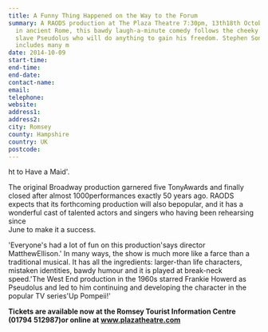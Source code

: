 ```yaml
---
title: A Funny Thing Happened on the Way to the Forum
summary: A RAODS production at The Plaza Theatre 7:30pm, 13th18th October, 2014 Set
  in ancient Rome, this bawdy laugh-a-minute comedy follows the cheeky but lovable
  slave Pseudolus who will do anything to gain his freedom. Stephen Sondheim's score
  includes many m
date: 2014-10-09
start-time: 
end-time: 
end-date: 
contact-name: 
email: 
telephone: 
website: 
address1: 
address2: 
city: Romsey
county: Hampshire
country: UK
postcode: 
---
```

ht to Have a Maid'.

The original Broadway production garnered five TonyAwards and finally closed after almost 1000performances exactly 50 years ago. RAODS expects that its forthcoming production will also bepopular, and it has a wonderful cast of talented actors and singers who having been rehearsing since  
June to make it a success.

'Everyone's had a lot of fun on this production'says director MatthewEllison.' In many ways, the show is much more like a farce than a traditional musical. It has all the ingredients: larger-than life characters, mistaken identities, bawdy humour and it is played at break-neck speed.'The West End production in the 1960s starred Frankie Howerd as Pseudolus and led to him continuing and developing the character in the popular TV series'Up Pompeii!'

**Tickets are available now at the Romsey Tourist Information Centre (01794 512987)or online at www.plazatheatre.com**

